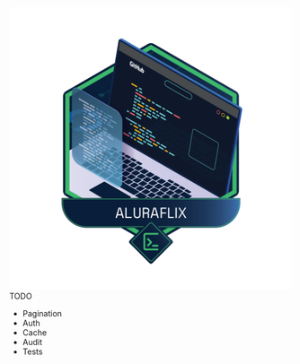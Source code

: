 ![Aluraflix](src/main/resources/assets/aluraflix-logo.png)
TODO
- Pagination
- Auth
- Cache
- Audit
- Tests